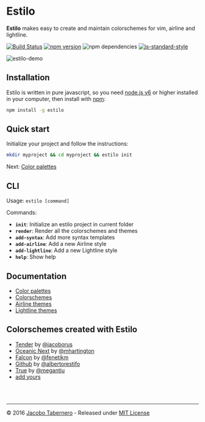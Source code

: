 Estilo
======

**Estilo** makes easy to create and maintain colorschemes for vim, airline and lightline.


[![Build Status](https://travis-ci.org/jacoborus/estilo.svg?branch=master)](https://travis-ci.org/jacoborus/estilo) [![npm version](https://badge.fury.io/js/estilo.svg)](https://www.npmjs.com/package/estilo) ![npm dependencies](https://david-dm.org/jacoborus/estilo.svg) [![js-standard-style](https://img.shields.io/badge/code%20style-standard-brightgreen.svg)](http://standardjs.com/)


![estilo-demo](https://cloud.githubusercontent.com/assets/829859/18419822/ea729490-7863-11e6-8d04-ddb327da68cd.gif)


## Installation

Estilo is written in pure javascript, so you need [node.js v6](https://nodejs.org) or higher installed in your computer, then install with [npm](https://www.npmjs.com/package/estilo):

```sh
npm install -g estilo
```


## Quick start

Initialize your project and follow the instructions:

```sh
mkdir myproject && cd myproject && estilo init
```

Next: [Color palettes](docs/color-palettes.md)


## CLI

Usage: `estilo [command]`

Commands:

- **`init`**: Initialize an estilo project in current folder
- **`render`**: Render all the colorschemes and themes
- **`add-syntax`**: Add more syntax templates
- **`add-airline`**: Add a new Airline style
- **`add-lightline`**: Add a new Lightline style
- **`help`**: Show help


## Documentation

* [Color palettes](docs/color-palettes.md)
* [Colorschemes](docs/colorschemes.md)
* [Airline themes](docs/airline.md)
* [Lightline themes](docs/lightline.md)


## Colorschemes created with Estilo

- [Tender](https://github.com/jacoborus/tender.vim) by [@jacoborus](https://github.com/jacoborus)
- [Oceanic Next](https://github.com/mhartington/oceanic-next) by [@mhartington](https://github.com/mhartington)
- [Falcon](https://github.com/fenetikm/falcon) by [@fenetikm](https://github.com/fenetikm)
- [Github](https://github.com/albertorestifo/github.vim) by [@albertorestifo](https://github.com/albertorestifo)
- [True](https://github.com/megantiu/true.vim) by [@megantiu](https://github.com/megantiu)
- [add yours](https://github.com/jacoborus/estilo/issues/new)


<br><br>

---

© 2016 [Jacobo Tabernero](http://jacoborus.codes) - Released under [MIT License](https://raw.github.com/jacoborus/estilo/master/LICENSE)
